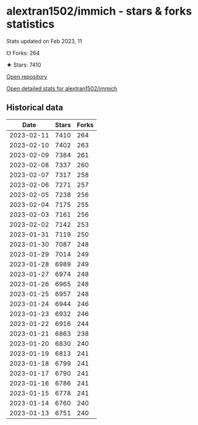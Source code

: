 # alextran1502/immich - stars & forks statistics

Stats updated on Feb 2023, 11

☋ Forks: 264

★ Stars: 7410

[Open repository](https://github.com/alextran1502/immich)

[Open detailed stats for alextran1502/immich](https://reviewgithub.com/rep/alextran1502/immich)

## Historical data
| Date | Stars | Forks |
|------|-------|-------|
| 2023-02-11 | 7410 | 264 | 
| 2023-02-10 | 7402 | 263 | 
| 2023-02-09 | 7384 | 261 | 
| 2023-02-08 | 7337 | 260 | 
| 2023-02-07 | 7317 | 258 | 
| 2023-02-06 | 7271 | 257 | 
| 2023-02-05 | 7238 | 256 | 
| 2023-02-04 | 7175 | 255 | 
| 2023-02-03 | 7161 | 256 | 
| 2023-02-02 | 7142 | 253 | 
| 2023-01-31 | 7119 | 250 | 
| 2023-01-30 | 7087 | 248 | 
| 2023-01-29 | 7014 | 249 | 
| 2023-01-28 | 6989 | 249 | 
| 2023-01-27 | 6974 | 248 | 
| 2023-01-26 | 6965 | 248 | 
| 2023-01-25 | 6957 | 248 | 
| 2023-01-24 | 6944 | 246 | 
| 2023-01-23 | 6932 | 246 | 
| 2023-01-22 | 6916 | 244 | 
| 2023-01-21 | 6863 | 238 | 
| 2023-01-20 | 6830 | 240 | 
| 2023-01-19 | 6813 | 241 | 
| 2023-01-18 | 6799 | 241 | 
| 2023-01-17 | 6790 | 241 | 
| 2023-01-16 | 6786 | 241 | 
| 2023-01-15 | 6778 | 241 | 
| 2023-01-14 | 6760 | 240 | 
| 2023-01-13 | 6751 | 240 | 

